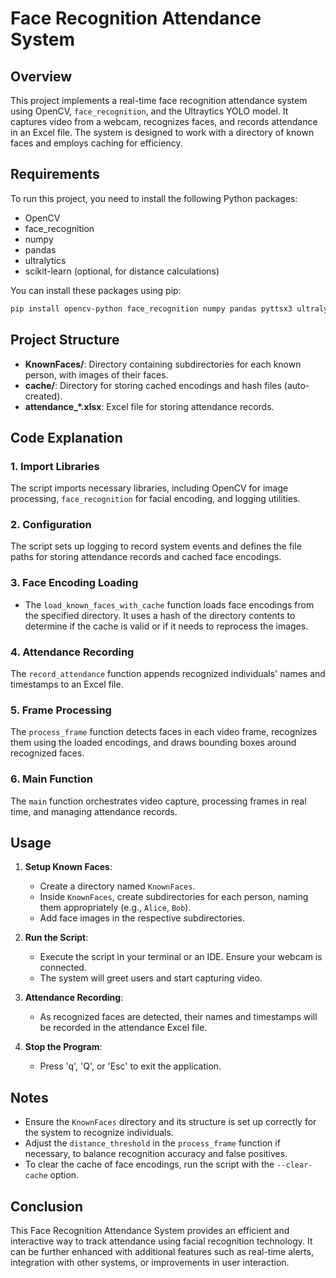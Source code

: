 # Face Recognition Attendance System

## Overview

This project implements a real-time face recognition attendance system using OpenCV, `face_recognition`, and the Ultraytics YOLO model. It captures video from a webcam, recognizes faces, and records attendance in an Excel file. The system is designed to work with a directory of known faces and employs caching for efficiency.

## Requirements

To run this project, you need to install the following Python packages:

- OpenCV
- face_recognition
- numpy
- pandas
- ultralytics
- scikit-learn (optional, for distance calculations)

You can install these packages using pip:

```bash
pip install opencv-python face_recognition numpy pandas pyttsx3 ultralytics
```

## Project Structure

- **KnownFaces/**: Directory containing subdirectories for each known person, with images of their faces.
- **cache/**: Directory for storing cached encodings and hash files (auto-created).
- **attendance_*.xlsx**: Excel file for storing attendance records.

## Code Explanation

### 1. Import Libraries

The script imports necessary libraries, including OpenCV for image processing, `face_recognition` for facial encoding, and logging utilities.

### 2. Configuration

The script sets up logging to record system events and defines the file paths for storing attendance records and cached face encodings.

### 3. Face Encoding Loading

- The `load_known_faces_with_cache` function loads face encodings from the specified directory. It uses a hash of the directory contents to determine if the cache is valid or if it needs to reprocess the images.

### 4. Attendance Recording

The `record_attendance` function appends recognized individuals' names and timestamps to an Excel file.

### 5. Frame Processing

The `process_frame` function detects faces in each video frame, recognizes them using the loaded encodings, and draws bounding boxes around recognized faces.

### 6. Main Function

The `main` function orchestrates video capture, processing frames in real time, and managing attendance records.

## Usage

1. **Setup Known Faces**:
   - Create a directory named `KnownFaces`.
   - Inside `KnownFaces`, create subdirectories for each person, naming them appropriately (e.g., `Alice`, `Bob`).
   - Add face images in the respective subdirectories.

2. **Run the Script**:
   - Execute the script in your terminal or an IDE. Ensure your webcam is connected.
   - The system will greet users and start capturing video.

3. **Attendance Recording**:
   - As recognized faces are detected, their names and timestamps will be recorded in the attendance Excel file.

4. **Stop the Program**:
   - Press 'q', 'Q', or 'Esc' to exit the application.

## Notes

- Ensure the `KnownFaces` directory and its structure is set up correctly for the system to recognize individuals.
- Adjust the `distance_threshold` in the `process_frame` function if necessary, to balance recognition accuracy and false positives.
- To clear the cache of face encodings, run the script with the `--clear-cache` option.

## Conclusion

This Face Recognition Attendance System provides an efficient and interactive way to track attendance using facial recognition technology. It can be further enhanced with additional features such as real-time alerts, integration with other systems, or improvements in user interaction.
